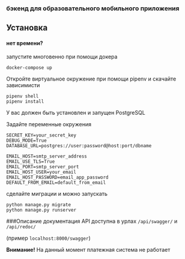 ### бэкенд для образовательного мобильного приложения
## Установка
#### нет времени?
запустите многовенно при помощи докера
```shell
docker-compose up
```

Откройте виртуальное окружение при помощи pipenv и скачайте зависимисти
```shell
pipenv shell
pipenv install
```

У вас должен быть установлен и запущен PostgreSQL

Задайте переменные окружения
```shell
SECRET_KEY=your_secret_key
DEBUG_MODE=True
DATABASE_URL=postgres://user:password@host:port/dbname

EMAIL_HOST=smtp_server_address
EMAIL_USE_TLS=True
EMAIL_PORT=smtp_server_port
EMAIL_HOST_USER=your_email
EMAIL_HOST_PASSWORD=email_app_password
DEFAULT_FROM_EMAIL=default_from_email
```
сделайте миграции и можно запускать
```shell
python manage.py migrate
python manage.py runserver
```

###Описание
документация API доступна в урлах `/api/swagger/` и `/api/redoc/`

(пример `localhost:8000/swagger`)

__Внимание!__
На данный момент платежная система не работает